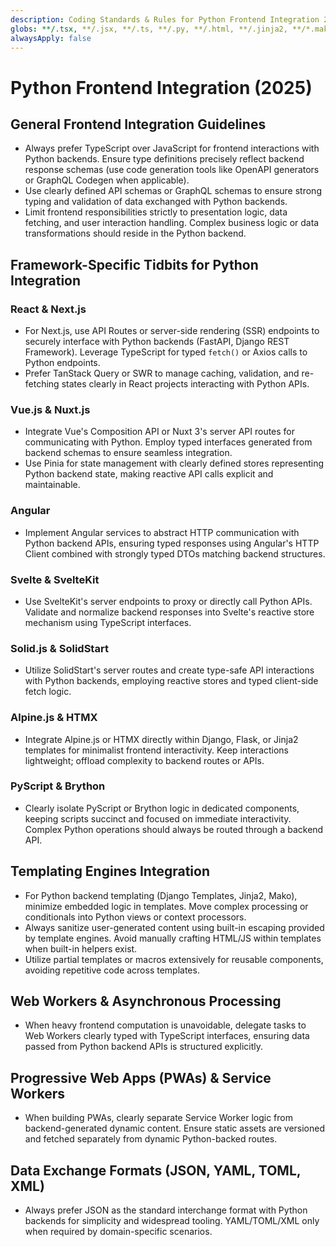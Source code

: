```yaml
---
description: Coding Standards & Rules for Python Frontend Integration 2025 
globs: **/.tsx, **/.jsx, **/.ts, **/.py, **/.html, **/.jinja2, **/*.mako 
alwaysApply: false
---
```


# Python Frontend Integration (2025)

## General Frontend Integration Guidelines

* Always prefer TypeScript over JavaScript for frontend interactions with Python backends. Ensure type definitions precisely reflect backend response schemas (use code generation tools like OpenAPI generators or GraphQL Codegen when applicable).
* Use clearly defined API schemas or GraphQL schemas to ensure strong typing and validation of data exchanged with Python backends.
* Limit frontend responsibilities strictly to presentation logic, data fetching, and user interaction handling. Complex business logic or data transformations should reside in the Python backend.

## Framework-Specific Tidbits for Python Integration

### React & Next.js

* For Next.js, use API Routes or server-side rendering (SSR) endpoints to securely interface with Python backends (FastAPI, Django REST Framework). Leverage TypeScript for typed `fetch()` or Axios calls to Python endpoints.
* Prefer TanStack Query or SWR to manage caching, validation, and re-fetching states clearly in React projects interacting with Python APIs.

### Vue.js & Nuxt.js

* Integrate Vue's Composition API or Nuxt 3's server API routes for communicating with Python. Employ typed interfaces generated from backend schemas to ensure seamless integration.
* Use Pinia for state management with clearly defined stores representing Python backend state, making reactive API calls explicit and maintainable.

### Angular

* Implement Angular services to abstract HTTP communication with Python backend APIs, ensuring typed responses using Angular's HTTP Client combined with strongly typed DTOs matching backend structures.

### Svelte & SvelteKit

* Use SvelteKit's server endpoints to proxy or directly call Python APIs. Validate and normalize backend responses into Svelte's reactive store mechanism using TypeScript interfaces.

### Solid.js & SolidStart

* Utilize SolidStart's server routes and create type-safe API interactions with Python backends, employing reactive stores and typed client-side fetch logic.

### Alpine.js & HTMX

* Integrate Alpine.js or HTMX directly within Django, Flask, or Jinja2 templates for minimalist frontend interactivity. Keep interactions lightweight; offload complexity to backend routes or APIs.

### PyScript & Brython

* Clearly isolate PyScript or Brython logic in dedicated components, keeping scripts succinct and focused on immediate interactivity. Complex Python operations should always be routed through a backend API.

## Templating Engines Integration

* For Python backend templating (Django Templates, Jinja2, Mako), minimize embedded logic in templates. Move complex processing or conditionals into Python views or context processors.
* Always sanitize user-generated content using built-in escaping provided by template engines. Avoid manually crafting HTML/JS within templates when built-in helpers exist.
* Utilize partial templates or macros extensively for reusable components, avoiding repetitive code across templates.

## Web Workers & Asynchronous Processing

* When heavy frontend computation is unavoidable, delegate tasks to Web Workers clearly typed with TypeScript interfaces, ensuring data passed from Python backend APIs is structured explicitly.

## Progressive Web Apps (PWAs) & Service Workers

* When building PWAs, clearly separate Service Worker logic from backend-generated dynamic content. Ensure static assets are versioned and fetched separately from dynamic Python-backed routes.

## Data Exchange Formats (JSON, YAML, TOML, XML)

* Always prefer JSON as the standard interchange format with Python backends for simplicity and widespread tooling. YAML/TOML/XML only when required by domain-specific scenarios.
